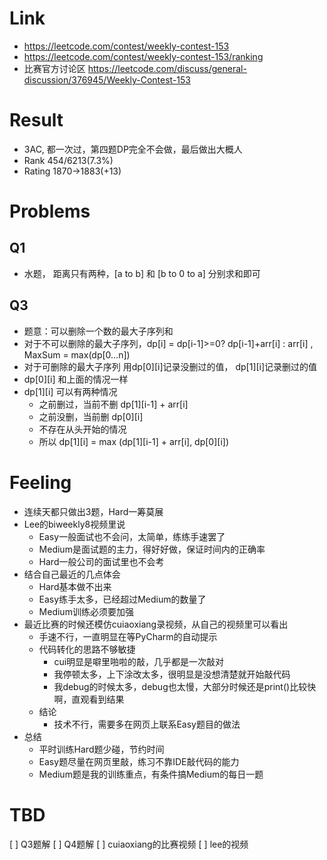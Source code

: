 # Link
- https://leetcode.com/contest/weekly-contest-153
- https://leetcode.com/contest/weekly-contest-153/ranking
- 比赛官方讨论区 https://leetcode.com/discuss/general-discussion/376945/Weekly-Contest-153

# Result
- 3AC, 都一次过，第四题DP完全不会做，最后做出大概人
- Rank 454/6213(7.3%)
- Rating 1870->1883(+13)

# Problems
## Q1
- 水题， 距离只有两种，[a to b] 和 [b to 0 to a] 分别求和即可

## Q3
- 题意：可以删除一个数的最大子序列和
- 对于不可以删除的最大子序列，dp[i] = dp[i-1]>=0? dp[i-1]+arr[i] : arr[i] , MaxSum = max(dp[0...n])
- 对于可删除的最大子序列 用dp[0][i]记录没删过的值， dp[1][i]记录删过的值
- dp[0][i] 和上面的情况一样
- dp[1][i] 可以有两种情况
    - 之前删过，当前不删  dp[1][i-1] + arr[i]
    - 之前没删，当前删 dp[0][i]
    - 不存在从头开始的情况
    - 所以 dp[1][i] = max (dp[1][i-1] + arr[i], dp[0][i])

# Feeling
- 连续天都只做出3题，Hard一筹莫展
- Lee的biweekly8视频里说
    - Easy一般面试也不会问，太简单，练练手速罢了
    - Medium是面试题的主力，得好好做，保证时间内的正确率
    - Hard一般公司的面试里也不会考
- 结合自己最近的几点体会
    - Hard基本做不出来
    - Easy练手太多，已经超过Medium的数量了
    - Medium训练必须要加强
- 最近比赛的时候还模仿cuiaoxiang录视频，从自己的视频里可以看出
    - 手速不行，一直明显在等PyCharm的自动提示
    - 代码转化的思路不够敏捷
        - cui明显是噼里啪啦的敲，几乎都是一次敲对
        - 我停顿太多，上下涂改太多，很明显是没想清楚就开始敲代码
        - 我debug的时候太多，debug也太慢，大部分时候还是print()比较快啊，直观看到结果
    - 结论
        - 技术不行，需要多在网页上联系Easy题目的做法
- 总结
    - 平时训练Hard题少碰，节约时间
    - Easy题尽量在网页里敲，练习不靠IDE敲代码的能力
    - Medium题是我的训练重点，有条件搞Medium的每日一题

# TBD
[ ] Q3题解
[ ] Q4题解
[ ] cuiaoxiang的比赛视频
[ ] lee的视频